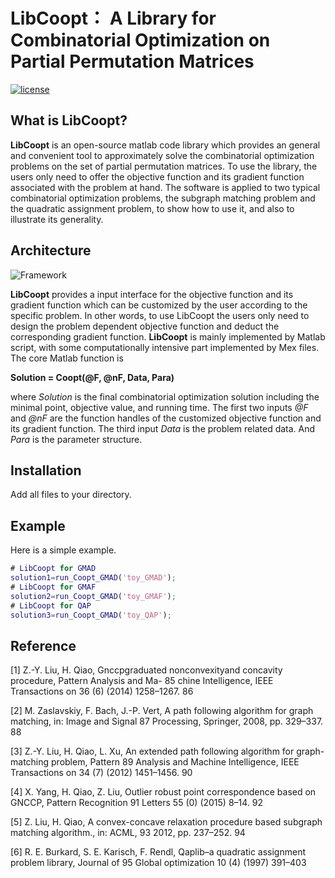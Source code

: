 # LibCoopt： A Library for Combinatorial Optimization on Partial Permutation Matrices
[![license](https://img.shields.io/pypi/l/hdidx.svg?style=flat-square)](https://raw.githubusercontent.com/wanji/hdidx/master/LICENSE.md)

## What is **LibCoopt**?

**LibCoopt** is an open-source matlab code library which provides an general and convenient tool to approximately solve the combinatorial optimization problems on the set of partial permutation matrices. To use the library, the users only need to offer the objective function and its gradient function associated with the problem at hand. The software is applied to two typical combinatorial optimization problems, the subgraph matching problem and the quadratic assignment problem, to show how to use it, and also to illustrate its generality.

## Architecture

![Framework](https://github.com/RowenaWong/LibCoopt/blob/master/doc/framework.png)

**LibCoopt**  provides a input interface for the objective function and its gradient function which can be customized by the user according to the specific problem. In other words, to use LibCoopt the users only need to design the problem dependent objective function and deduct the corresponding gradient function. 
**LibCoopt** is mainly implemented by Matlab script, with some computationally intensive part implemented by Mex files. 
The core Matlab function is 

**Solution = Coopt(@F, @nF, Data, Para)**

where *Solution* is the final combinatorial optimization solution including the minimal point, objective value, and running time. The first two inputs *@F* and *@nF* are the function handles of the customized objective function and its gradient function. The third input *Data* is the problem related data. And *Para* is the parameter structure. 

## Installation
Add all files to your directory.

## Example

Here is a simple example. 

```matlab
# LibCoopt for GMAD
solution1=run_Coopt_GMAD('toy_GMAD');
# LibCoopt for GMAF
solution2=run_Coopt_GMAD('toy_GMAF');
# LibCoopt for QAP
solution3=run_Coopt_GMAD('toy_QAP');
```

## Reference
[1] Z.-Y. Liu, H. Qiao, Gnccpgraduated nonconvexityand concavity procedure, Pattern Analysis and Ma- 85
chine Intelligence, IEEE Transactions on 36 (6) (2014) 1258–1267. 86

[2] M. Zaslavskiy, F. Bach, J.-P. Vert, A path following algorithm for graph matching, in: Image and Signal 87
Processing, Springer, 2008, pp. 329–337. 88

[3] Z.-Y. Liu, H. Qiao, L. Xu, An extended path following algorithm for graph-matching problem, Pattern 89
Analysis and Machine Intelligence, IEEE Transactions on 34 (7) (2012) 1451–1456. 90

[4] X. Yang, H. Qiao, Z. Liu, Outlier robust point correspondence based on GNCCP, Pattern Recognition 91
Letters 55 (0) (2015) 8–14. 92

[5] Z. Liu, H. Qiao, A convex-concave relaxation procedure based subgraph matching algorithm., in: ACML, 93
2012, pp. 237–252. 94

[6] R. E. Burkard, S. E. Karisch, F. Rendl, Qaplib–a quadratic assignment problem library, Journal of 95
Global optimization 10 (4) (1997) 391–403
```
